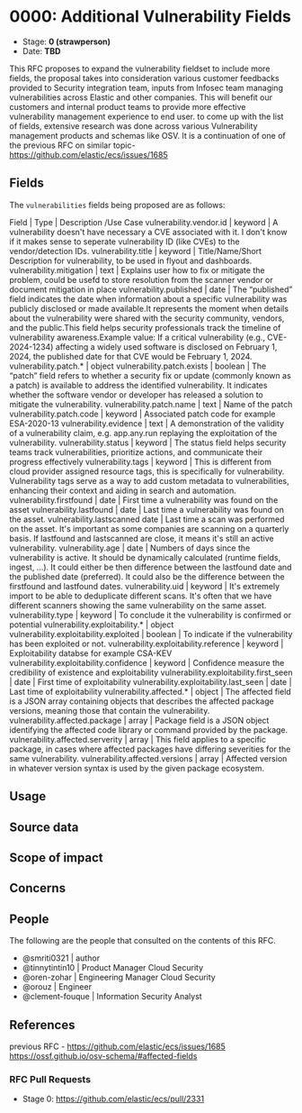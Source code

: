 # 0000: Additional Vulnerability Fields
<!-- Leave this ID at 0000. The ECS team will assign a unique, contiguous RFC number upon merging the initial stage of this RFC. -->

- Stage: **0 (strawperson)** <!-- Update to reflect target stage. See https://elastic.github.io/ecs/stages.html -->
- Date: **TBD** <!-- The ECS team sets this date at merge time. This is the date of the latest stage advancement. -->

<!--
As you work on your RFC, use the "Stage N" comments to guide you in what you should focus on, for the stage you're targeting.
Feel free to remove these comments as you go along.
-->

<!--
Stage 0: Provide a high level summary of the premise of these changes. Briefly describe the nature, purpose, and impact of the changes. ~2-5 sentences.
-->
This RFC proposes to expand the vulnerability fieldset to include more fields, the proposal takes into consideration various customer feedbacks provided to Security integration team, inputs from Infosec team managing vulnerabilities across Elastic and other companies. This will benefit our customers and internal product teams to provide more effective vulnerability management experience to end user. to come up with the list of fields, extensive research was done across various Vulnerability management products and schemas like OSV. It is a continuation of one of the previous RFC on similar topic- https://github.com/elastic/ecs/issues/1685

<!--
Stage 1: If the changes include field additions or modifications, please create a folder titled as the RFC number under rfcs/text/. This will be where proposed schema changes as standalone YAML files or extended example mappings and larger source documents will go as the RFC is iterated upon.
-->

<!--
Stage X: Provide a brief explanation of why the proposal is being marked as abandoned. This is useful context for anyone revisiting this proposal or considering similar changes later on.
-->

## Fields
The `vulnerabilities` fields being proposed are as follows:

Field | Type | Description /Use Case
vulnerability.vendor.id | keyword | A vulnerability doesn't have necessary a CVE associated with it. I don't know if it makes sense to seperate vulnerability ID (like CVEs) to the vendor/detection IDs.
vulnerability.title	| keyword | Title/Name/Short Description for vulnerability, to be used in flyout and dashboards.
vulnerability.mitigation | text | Explains user how to fix or mitigate the problem, could be usefd to store resolution from the scanner vendor or document mitigation in place
vulnerability.published	| date | The “published” field indicates the date when information about a specific vulnerability was publicly disclosed or made available.It represents the moment when details about the vulnerability were shared with the security community, vendors, and the public.This field helps security professionals track the timeline of vulnerability awareness.Example value: If a critical vulnerability (e.g., CVE-2024-1234) affecting a widely used software is disclosed on February 1, 2024, the published date for that CVE would be February 1, 2024.
vulnerability.patch.* | object
vulnerability.patch.exists | boolean | The “patch” field refers to whether a security fix or update (commonly known as a patch) is available to address the identified vulnerability. It indicates whether the software vendor or developer has released a solution to mitigate the vulnerability.
vulnerability.patch.name | text | Name of the patch
vulnerability.patch.code | keyword | Associated patch code for example ESA-2020-13
vulnerability.evidence	| text | A demonstration of the validity of a vulnerability claim, e.g. app.any.run replaying the exploitation of the vulnerability.
vulnerability.status | keyword | The status field helps security teams track vulnerabilities, prioritize actions, and communicate their progress effectively
vulnerability.tags	| keyword | This is different from cloud provider assigned resource tags, this is specifically for vulnerability. Vulnerability tags serve as a way to add custom metadata to vulnerabilities, enhancing their context and aiding in search and automation.
vulnerability.firstfound	| date | First time a vulnerability was found on the asset
vulnerability.lastfound	| date | Last time a vulnerability was found on the asset.
vulnerability.lastscanned	date | Last time a scan was performed on the asset. It's important as some companies are scanning on a quarterly basis. If lastfound and lastscanned are close, it means it's still an active vulnerability.
vulnerability.age	| date | Numbers of days since the vulnerability is active. It should be dynamically calculated (runtime fields, ingest, ...). It could either be then difference between the lastfound date and the published date (preferred). It could also be the difference between the firstfound and lastfound dates.
vulnerability.uid	| keyword | It's extremely import to be able to deduplicate different scans. It's often that we have different scanners showing the same vulnerability on the same asset.
vulnerability.type	| keyword | To conclude it the vulnerability is confirmed or potential
vulnerability.exploitability.*	| object
vulnerability.exploitability.exploited	| boolean | To indicate if the vulnerability has been exploited or not.
vulnerability.exploitability.reference | keyword	| Exploitability databse for example CSA-KEV
vulnerability.exploitability.confidence	| keyword | Confidence measure the credibility of existence and exploitability
vulnerability.exploitability.first_seen	| date | First time of exploitability
vulnerability.exploitability.last_seen	| date | Last time of exploitability
vulnerability.affected.* | object | The affected field is a JSON array containing objects that describes the affected package versions, meaning those that contain the vulnerability.
vulnerability.affected.package | array | Package field is a JSON object identifying the affected code library or command provided by the package.
vulnerability.affected.serverity | array | This field applies to a specific package, in cases where affected packages have differing severities for the same vulnerability.
vulnerability.affected.versions | array | Affected version in whatever version syntax is used by the given package ecosystem.


<!--
Stage 1: Describe at a high level how this change affects fields. Include new or updated yml field definitions for all of the essential fields in this draft. While not exhaustive, the fields documented here should be comprehensive enough to deeply evaluate the technical considerations of this change. The goal here is to validate the technical details for all essential fields and to provide a basis for adding experimental field definitions to the schema. Use GitHub code blocks with yml syntax formatting, and add them to the corresponding RFC folder.
-->

<!--
Stage 2: Add or update all remaining field definitions. The list should now be exhaustive. The goal here is to validate the technical details of all remaining fields and to provide a basis for releasing these field definitions as beta in the schema. Use GitHub code blocks with yml syntax formatting, and add them to the corresponding RFC folder.
-->

## Usage

<!--
Stage 1: Describe at a high-level how these field changes will be used in practice. Real world examples are encouraged. The goal here is to understand how people would leverage these fields to gain insights or solve problems. ~1-3 paragraphs.
-->

## Source data

<!--
Stage 1: Provide a high-level description of example sources of data. This does not yet need to be a concrete example of a source document, but instead can simply describe a potential source (e.g. nginx access log). This will ultimately be fleshed out to include literal source examples in a future stage. The goal here is to identify practical sources for these fields in the real world. ~1-3 sentences or unordered list.
-->

<!--
Stage 2: Included a real world example source document. Ideally this example comes from the source(s) identified in stage 1. If not, it should replace them. The goal here is to validate the utility of these field changes in the context of a real world example. Format with the source name as a ### header and the example document in a GitHub code block with json formatting, or if on the larger side, add them to the corresponding RFC folder.
-->

<!--
Stage 3: Add more real world example source documents so we have at least 2 total, but ideally 3. Format as described in stage 2.
-->

## Scope of impact

<!--
Stage 2: Identifies scope of impact of changes. Are breaking changes required? Should deprecation strategies be adopted? Will significant refactoring be involved? Break the impact down into:
 * Ingestion mechanisms (e.g. beats/logstash)
 * Usage mechanisms (e.g. Kibana applications, detections)
 * ECS project (e.g. docs, tooling)
The goal here is to research and understand the impact of these changes on users in the community and development teams across Elastic. 2-5 sentences each.
-->

## Concerns

<!--
Stage 1: Identify potential concerns, implementation challenges, or complexity. Spend some time on this. Play devil's advocate. Try to identify the sort of non-obvious challenges that tend to surface later. The goal here is to surface risks early, allow everyone the time to work through them, and ultimately document resolution for posterity's sake.
-->

<!--
Stage 2: Document new concerns or resolutions to previously listed concerns. It's not critical that all concerns have resolutions at this point, but it would be helpful if resolutions were taking shape for the most significant concerns.
-->

<!--
Stage 3: Document resolutions for all existing concerns. Any new concerns should be documented along with their resolution. The goal here is to eliminate risk of churn and instability by ensuring all concerns have been addressed.
-->

## People

The following are the people that consulted on the contents of this RFC.

* @smriti0321 | author
* @tinnytintin10 | Product Manager Cloud Security
* @oren-zohar | Engineering Manager Cloud Security
* @orouz | Engineer
* @clement-fouque | Information Security Analyst



## References

<!-- Insert any links appropriate to this RFC in this section. -->
previous RFC  - https://github.com/elastic/ecs/issues/1685
https://ossf.github.io/osv-schema/#affected-fields

### RFC Pull Requests

<!-- An RFC should link to the PRs for each of it stage advancements. -->

* Stage 0: https://github.com/elastic/ecs/pull/2331

<!--
* Stage 1: https://github.com/elastic/ecs/pull/NNN
...
-->
